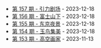 * [第 157 期 - 引力剧场](https://weekly.tw93.fun/posts/157-引力剧场) - 2023-12-18
* [第 156 期 - 富士山下](https://weekly.tw93.fun/posts/156-富士山下) - 2023-12-18
* [第 155 期 - 东京夜景](https://weekly.tw93.fun/posts/155-东京夜景) - 2023-12-18
* [第 154 期 - 玉鸟集美](https://weekly.tw93.fun/posts/154-玉鸟集美) - 2023-12-18
* [第 153 期 - 高空画家](https://weekly.tw93.fun/posts/153-高空画家) - 2023-11-13
